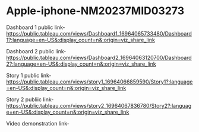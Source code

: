 # Apple-iphone-NM20237MID03273


Dashboard 1 public link-https://public.tableau.com/views/Dashboard1_16964065733480/Dashboard1?:language=en-US&:display_count=n&:origin=viz_share_link

Dashboard 2 public link-https://public.tableau.com/views/Dashboard2_16964063120700/Dashboard2?:language=en-US&:display_count=n&:origin=viz_share_link

Story 1 public link-https://public.tableau.com/views/story1_16964066859590/Story1?:language=en-US&:display_count=n&:origin=viz_share_link

Story 2 publiic link-https://public.tableau.com/views/story2_16964067836780/Story2?:language=en-US&:display_count=n&:origin=viz_share_link

Video demonstration link-
